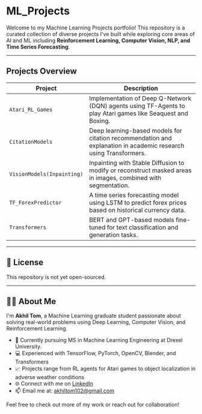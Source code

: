 # ML_Projects
Welcome to my Machine Learning Projects portfolio! This repository is a curated collection of diverse projects I've built while exploring core areas of AI and ML including **Reinforcement Learning, Computer Vision, NLP, and Time Series Forecasting**.

---

##  Projects Overview

| Project | Description |
|--------|-------------|
| `Atari_RL_Games` | Implementation of Deep Q-Network (DQN) agents using TF-Agents to play Atari games like Seaquest and Boxing. |
| `CitationModels` | Deep learning-based models for citation recommendation and explanation in academic research using Transformers. |
| `VisionModels(Inpainting)` | Inpainting with Stable Diffusion to modify or reconstruct masked areas in images, combined with segmentation. |
| `TF_ForexPredictor` | A time series forecasting model using LSTM to predict forex prices based on historical currency data. |
| `Transformers` | BERT and GPT-based models fine-tuned for text classification and generation tasks. |

---

## 📃 License

This repository is not yet open-sourced.

---

## 🙋‍♂️ About Me

I'm **Akhil Tom**, a Machine Learning graduate student passionate about solving real-world problems using Deep Learning, Computer Vision, and Reinforcement Learning.

- 📍 Currently pursuing MS in Machine Learning Engineering at Drexel University.
- 💻 Experienced with TensorFlow, PyTorch, OpenCV, Blender, and Transformers  
- 📈 Projects range from RL agents for Atari games to object localization in adverse weather conditions  
- 🌐 Connect with me on [LinkedIn](https://www.linkedin.com/in/akhil-tom-5447ba23a)  
- 📫 Email me at: [akhiltom102@gmail.com](mailto:akhiltom102@gmail.com)

Feel free to check out more of my work or reach out for collaboration!

